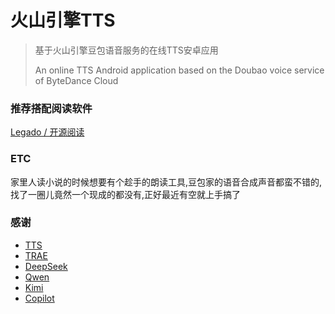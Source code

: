 # 火山引擎TTS

> 基于火山引擎豆包语音服务的在线TTS安卓应用
>
> An online TTS Android application based on the Doubao voice service of ByteDance Cloud

### 推荐搭配阅读软件

[Legado / 开源阅读](https://github.com/gedoor/legado)

### ETC

家里人读小说的时候想要有个趁手的朗读工具,豆包家的语音合成声音都蛮不错的,找了一圈儿竟然一个现成的都没有,正好最近有空就上手搞了

### 感谢

- [TTS](https://github.com/ag2s20150909/TTS)
- [TRAE](https://www.trae.cn)
- [DeepSeek](https://www.deepseek.com)
- [Qwen](https://www.aliyun.com/product/tongyi)
- [Kimi](https://www.kimi.com/zh/)
- [Copilot](https://copilot.microsoft.com/)
